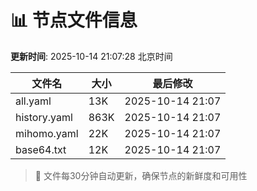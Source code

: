 # 📊 节点文件信息

**更新时间**: 2025-10-14 21:07:28 北京时间

| 文件名 | 大小 | 最后修改 |
|--------|------|----------|
| all.yaml | 13K | 2025-10-14 21:07 |
| history.yaml | 863K | 2025-10-14 21:07 |
| mihomo.yaml | 22K | 2025-10-14 21:07 |
| base64.txt | 12K | 2025-10-14 21:07 |

> 🔄 文件每30分钟自动更新，确保节点的新鲜度和可用性
